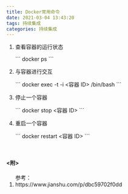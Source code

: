 ```yaml
---
title: Docker常用命令
date: 2021-03-04 13:43:20
tags: 持续集成
categories: 持续集成
---
```


<!-- more -->

<ol>
  <li>
    <p>查看容器的运行状态</p>
    ```
    docker ps
    ```
  </li>
  <li>
    <p>与容器进行交互</p>
    ```
    docker exec -t -i <容器 ID> /bin/bash
    ```
  </li>
  <li>
    <p>停止一个容器</p>
    ```
    docker stop <容器 ID>
    ```
  </li>
  <li>
    <p>重启一个容器</p>
    ```
    docker restart <容器 ID>
    ```
  </li>
</ol>


<h4 style="margin-top:50px;"><附></h4>
<ol>参考：
  <li>https://www.jianshu.com/p/dbc59702f0dd</li>
</ol>
